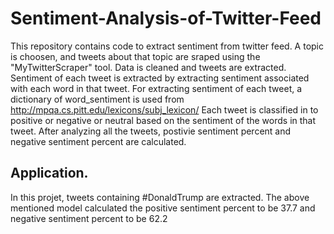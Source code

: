 # Sentiment-Analysis-of-Twitter-Feed
This repository contains code to extract sentiment from twitter feed.
A topic is choosen, and tweets about that topic are sraped using the "MyTwitterScraper" tool.
Data is cleaned and tweets are extracted.
Sentiment of each tweet is extracted by extracting sentiment associated with each word in that tweet.
For extracting sentiment of each tweet, a dictionary of word_sentiment is used from
http://mpqa.cs.pitt.edu/lexicons/subj_lexicon/
Each tweet is classified in to positive or negative or neutral based on the sentiment of the words in that tweet.
After analyzing all the tweets, postivie sentiment percent and negative sentiment percent are calculated.

Application.
-----------
In this projet, tweets containing #DonaldTrump are extracted. The above mentioned model calculated the positive sentiment percent to 
be 37.7 and negative sentiment percent to be 62.2 
